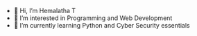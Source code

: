 - 👋 Hi, I’m Hemalatha T
- 👀 I’m interested in Programming and Web Development
- 🌱 I’m currently learning Python and Cyber Security essentials


<!---
HemalathaT2/HemalathaT2 is a ✨ special ✨ repository because its `README.md` (this file) appears on your GitHub profile.
You can click the Preview link to take a look at your changes.
--->
